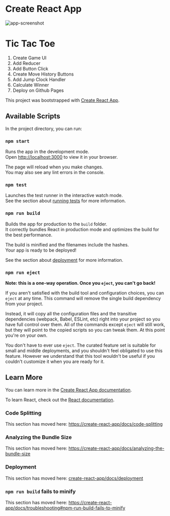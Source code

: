 # Create React App

![app-screenshot]()

# Tic Tac Toe

1. Create Game UI
2. Add Reducer
3. Add Button Click
4. Create Move History Buttons
5. Add Jump Clock Handler
6. Calculate Winner
7. Deploy on Github Pages

This project was bootstrapped with [Create React App](https://github.com/).

## Available Scripts

In the project directory, you can run:

### `npm start`

Runs the app in the development mode.\
Open [http://localhost:3000](http://localhost:3000) to view it in your browser.

The page will reload when you make changes.\
You may also see any lint errors in the console.

### `npm test`

Launches the test runner in the interactive watch mode.\
See the section about [running tests]() for more information.

### `npm run build`

Builds the app for production to the `build` folder.\
It correctly bundles React in production mode and optimizes the build for the best performance.

The build is minified and the filenames include the hashes.\
Your app is ready to be deployed!

See the section about [deployment](/create-react-app/docs/deployment) for more information.

### `npm run eject`

**Note: this is a one-way operation. Once you `eject`, you can't go back!**

If you aren't satisfied with the build tool and configuration choices, you can `eject` at any time. This command will remove the single build dependency from your project.

Instead, it will copy all the configuration files and the transitive dependencies (webpack, Babel, ESLint, etc) right into your project so you have full control over them. All of the commands except `eject` will still work, but they will point to the copied scripts so you can tweak them. At this point you're on your own.

You don't have to ever use `eject`. The curated feature set is suitable for small and middle deployments, and you shouldn't feel obligated to use this feature. However we understand that this tool wouldn't be useful if you couldn't customize it when you are ready for it.

## Learn More

You can learn more in the [Create React App documentation](create-react-app/docs/getting-started).

To learn React, check out the [React documentation](https://reactjs.org/).

### Code Splitting

This section has moved here: [https://create-react-app/docs/code-splitting](create-react-app/docs/code-splitting)

### Analyzing the Bundle Size

This section has moved here: [https://create-react-app/docs/analyzing-the-bundle-size](https://create-react-app/docs/analyzing-the-bundle-size)

### Deployment

This section has moved here: [create-react-app/docs/deployment](https://create-react-app/docs/deployment)

### `npm run build` fails to minify

This section has moved here: [https://create-react-app/docs/troubleshooting#npm-run-build-fails-to-minify](create-react-app/docs/troubleshooting#npm-run-build-fails-to-minify)
